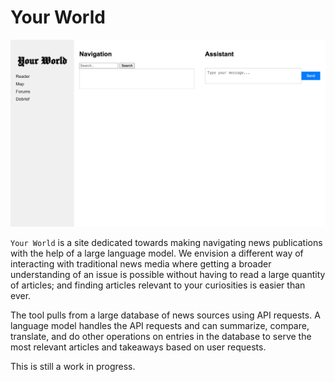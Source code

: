 # Your World

![screen capture of the Your World home page](screen_capture.png)

`Your World` is a site dedicated towards making navigating news publications with the help of a large language model. We envision a different way of interacting with traditional news media where getting a broader understanding of an issue is possible without having to read a large quantity of articles; and finding articles relevant to your curiosities is easier than ever.

The tool pulls from a large database of news sources using API requests. A language model handles the API requests and can summarize, compare, translate, and do other operations on entries in the database to serve the most relevant articles and takeaways based on user requests. 

This is still a work in progress.